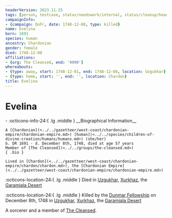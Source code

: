 ```yaml
---
headerVersion: 2023.11.25
tags: [person, testcase, status/needswork/internal, status/cleanup/header]
campaignInfo:
- {campaign: DuFr, date: 1748-12-08, type: killed}
name: Evelina
born: 1691
species: human
ancestry: Chardonian
gender: female
died: 1748-12-08
affiliations:
- {org: The Cleansed, end: '9999'}
whereabouts:
- {type: away, start: 1748-12-01, end: 1748-12-08, location: Uzgukhar}
- {type: home, start: '', end: '', location: Chardon}
title: Evelina
---
```

# Evelina
<div class="grid cards ext-narrow-margin ext-one-column" markdown>
- :octicons-info-24:{ .lg .middle } __Biographical Information__

    A [Chardonian](<../../gazetteer/west-coast/chardonian-empire/chardonian-empire.md>) [human](<../../species/children-of-divine-creation/humans/humans.md>) (she/her)  
    b. DR 1691 - d. December 8th, 1748, died at age 57 years  
    Member of [The Cleansed](<../../groups/the-cleansed.md>)  
    { .bio }

    Lived in [Chardon](<../../gazetteer/west-coast/chardonian-empire/chardon/chardon.md>), the [Chardonian Empire](<../../gazetteer/west-coast/chardonian-empire/chardonian-empire.md>)
</div>

:octicons-location-24:{ .lg .middle } Died in [Uzgukhar](<../../gazetteer/istaros-watershed/xurkhaz/uzgukhar.md>), [Xurkhaz](<../../gazetteer/istaros-watershed/xurkhaz/xurkhaz.md>), the [Garamjala Desert](<../../gazetteer/greater-dunmar/garamjala-plateau/garamjala-desert.md>)



:octicons-location-24:{ .lg .middle } Killed by the [Dunmar Fellowship](<../pcs/dunmar-fellowship/dunmar-fellowship.md>) on December 8th, 1748 in [Uzgukhar](<../../gazetteer/istaros-watershed/xurkhaz/uzgukhar.md>), [Xurkhaz](<../../gazetteer/istaros-watershed/xurkhaz/xurkhaz.md>), the [Garamjala Desert](<../../gazetteer/greater-dunmar/garamjala-plateau/garamjala-desert.md>)  




A sorcerer and a member of [The Cleansed](<../../groups/the-cleansed.md>).  
